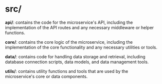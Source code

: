 # src/
**api/**: contains the code for the microservice's API, including the implementation of the API routes and any necessary middleware or helper functions.

**core/**: contains the core logic of the microservice, including the implementation of the core functionality and any necessary utilities or tools.

**data/**: contains code for handling data storage and retrieval, including database connection scripts, data models, and data management tools.

**utils/**: contains utility functions and tools that are used by the microservice's core or data components.
